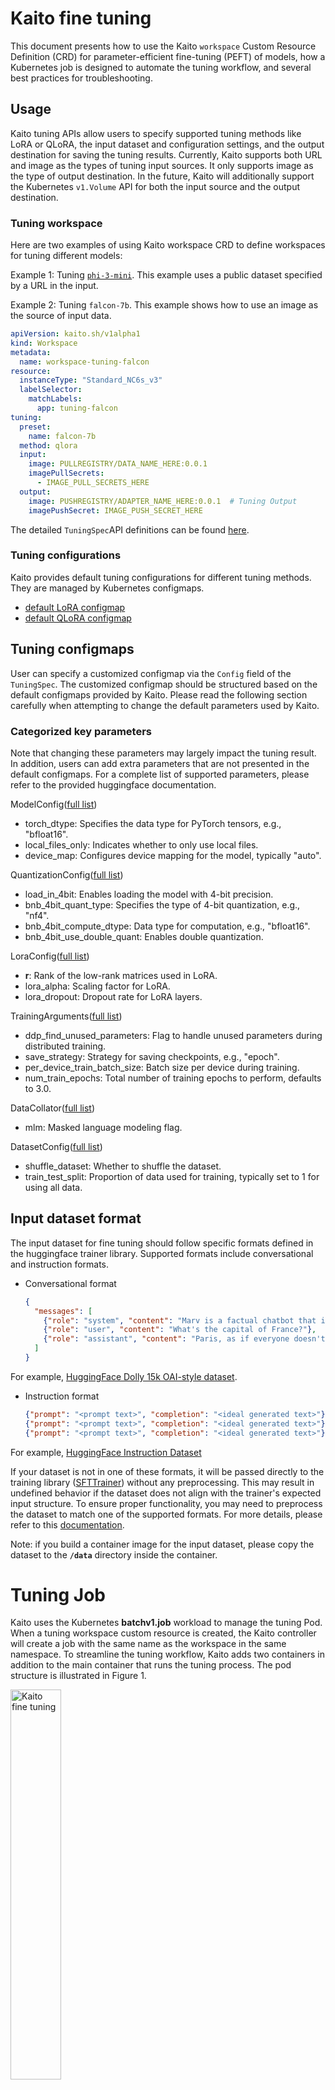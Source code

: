 # Kaito fine tuning
This document presents how to use the Kaito `workspace` Custom Resource Definition (CRD) for parameter-efficient fine-tuning (PEFT) of models, how a Kubernetes job is designed to automate the tuning workflow, and several best practices for troubleshooting.

## Usage
Kaito tuning APIs allow users to specify supported tuning methods like LoRA or QLoRA, the input dataset and configuration settings, and the output destination for saving the tuning results. Currently, Kaito supports both URL and image as the types of tuning input sources. It only supports image as the type of output destination. In the future, Kaito will additionally support the Kubernetes `v1.Volume` API for both the input source and the output destination.


### Tuning workspace
Here are two examples of using Kaito workspace CRD to define workspaces for tuning different models:

Example 1: Tuning [`phi-3-mini`](../../examples/fine-tuning/kaito_workspace_tuning_phi_3.yaml). This example uses a public dataset specified by a URL in the input.

Example 2: Tuning `falcon-7b`. This example shows how to use an image as the source of input data.
```yaml
apiVersion: kaito.sh/v1alpha1
kind: Workspace
metadata:
  name: workspace-tuning-falcon
resource:
  instanceType: "Standard_NC6s_v3"
  labelSelector:
    matchLabels:
      app: tuning-falcon
tuning:
  preset:
    name: falcon-7b
  method: qlora
  input:
    image: PULLREGISTRY/DATA_NAME_HERE:0.0.1
    imagePullSecrets:
      - IMAGE_PULL_SECRETS_HERE
  output:
    image: PUSHREGISTRY/ADAPTER_NAME_HERE:0.0.1  # Tuning Output
    imagePushSecret: IMAGE_PUSH_SECRET_HERE

```

The detailed `TuningSpec`API definitions can be found [here](https://github.com/Azure/kaito/blob/2ccc93daf9d5385649f3f219ff131ee7c9c47f3e/api/v1alpha1/workspace_types.go#L145).

### Tuning configurations
Kaito provides default tuning configurations for different tuning methods. They are managed by Kubernetes configmaps.
- [default LoRA configmap](../../charts/kaito/workspace/templates/lora-params.yaml)
- [default QLoRA configmap](../../charts/kaito/workspace/templates/qlora-params.yaml)

## Tuning configmaps
User can specify a customized configmap via the `Config` field of the `TuningSpec`. The customized configmap should be structured based on the default configmaps provided by Kaito. Please read the following section carefully when attempting to change the default parameters used by Kaito.

### Categorized key parameters
Note that changing these parameters may largely impact the tuning result. In addition, users can add extra parameters that are not presented in the default configmaps. For a complete list of supported parameters, please refer to the provided huggingface documentation.

ModelConfig([full list](https://huggingface.co/docs/transformers/v4.40.2/en/model_doc/auto#transformers.AutoModelForCausalLM.from_pretrained))
- torch_dtype: Specifies the data type for PyTorch tensors, e.g., "bfloat16".
- local_files_only: Indicates whether to only use local files.
- device_map: Configures device mapping for the model, typically "auto".

QuantizationConfig([full list](https://huggingface.co/docs/transformers/v4.40.2/en/main_classes/quantization#transformers.BitsAndBytesConfig))
- load_in_4bit: Enables loading the model with 4-bit precision.
- bnb_4bit_quant_type: Specifies the type of 4-bit quantization, e.g., "nf4".
- bnb_4bit_compute_dtype: Data type for computation, e.g., "bfloat16".
- bnb_4bit_use_double_quant: Enables double quantization.

LoraConfig([full list](https://huggingface.co/docs/peft/v0.8.2/en/package_reference/lora#peft.LoraConfig))
- **r**: Rank of the low-rank matrices used in LoRA.
- lora_alpha: Scaling factor for LoRA.
- lora_dropout: Dropout rate for LoRA layers.

TrainingArguments([full list](https://huggingface.co/docs/transformers/v4.40.2/en/main_classes/trainer#transformers.TrainingArguments))
- ddp_find_unused_parameters: Flag to handle unused parameters during distributed training.
- save_strategy: Strategy for saving checkpoints, e.g., "epoch".
- per_device_train_batch_size: Batch size per device during training.
- num_train_epochs: Total number of training epochs to perform, defaults to 3.0.

DataCollator([full list](https://huggingface.co/docs/transformers/v4.40.2/en/main_classes/data_collator#transformers.DataCollatorForLanguageModeling))
- mlm: Masked language modeling flag.

DatasetConfig([full list](https://github.com/Azure/kaito/blob/main/presets/tuning/text-generation/cli.py#L44))
- shuffle_dataset: Whether to shuffle the dataset.
- train_test_split: Proportion of data used for training, typically set to 1 for using all data.

## Input dataset format
The input dataset for fine tuning should follow specific formats defined in the huggingface trainer library. Supported formats include conversational and instruction formats.

- Conversational format
  ```json
  {
    "messages": [
      {"role": "system", "content": "Marv is a factual chatbot that is also sarcastic."},
      {"role": "user", "content": "What's the capital of France?"},
      {"role": "assistant", "content": "Paris, as if everyone doesn't know that already."}
    ]
  }
  ```
For example, [HuggingFace Dolly 15k OAI-style dataset](https://huggingface.co/datasets/philschmid/dolly-15k-oai-style/tree/main).

- Instruction format
  ```json
  {"prompt": "<prompt text>", "completion": "<ideal generated text>"}
  {"prompt": "<prompt text>", "completion": "<ideal generated text>"}
  {"prompt": "<prompt text>", "completion": "<ideal generated text>"}
  ```

For example, [HuggingFace Instruction Dataset](https://huggingface.co/datasets/HuggingFaceH4/instruction-dataset/tree/main)


If your dataset is not in one of these formats, it will be passed directly to the training library ([SFTTrainer](https://huggingface.co/docs/trl/en/sft_trainer)) without any preprocessing. This may result in undefined behavior if the dataset does not align with the trainer's expected input structure. To ensure proper functionality, you may need to preprocess the dataset to match one of the supported formats. For more details, please refer to this [documentation](https://huggingface.co/docs/trl/v0.9.4/sft_trainer#dataset-format-support).


Note: if you build a container image for the input dataset, please copy the dataset to the **`/data`** directory inside the container.

# Tuning Job
Kaito uses the Kubernetes **batchv1.job** workload to manage the tuning Pod. When a tuning workspace custom resource is created, the Kaito controller will create a job with the same name as the workspace in the same namespace. To streamline the tuning workflow, Kaito adds two containers in addition to the main container that runs the tuning process. The pod structure is illustrated in Figure 1.
<div align="left">
  <img src="../img/kaito-fine-tuning.png" width=40% title="Kaito fine tuning" alt="Kaito fine tuning">
</div>
Figure 1. Kaito tuning pod structure.

- Initcontainer `data-downloader`: It downloads the training input dataset from the URLs specified in the tuning spec if needed. If an image is specified in the input, the `data-downloader` container uses the specified image as the container image. This initcontainer ensures the training data is available locally before the training process starts.

- Sidecar container: It is introduced to support automatically pushing the tuning results to a container registry. This container, with `docker` installed, runs a script to periodically check the training progress. Once the training is done, indicated by a sentinel file created by the training process, the script builds a container image containing the training results and pushes the image to the specified container registry.

- Main container: It uses one of the supported model images. The image entry launches the [fine\_tuning.py](https://github.com/Azure/kaito/blob/main/presets/tuning/text-generation/fine_tuning.py) script.

All three containers use shared local volumes (by mounting the same `EmptyDir` volumes), hence file copies between containers are avoided.

# Troubleshooting

### Job pod failures
When the tuning job reaches the failed state, at least one of the above three containers has encountered errors. Users can check the logs of these containers using the `kubectl logs PODNAME -n NAMESPACE -c CONTAINERNAME` command.

- InitContainer and Sidecar Container: Possible errors include invalid input/output URLs or invalid image pull secrets. Users can fix these problems by updating the workspace custom resource with corrections. The Kaito controller will create a new job using the updated spec.

- Main Container: Errors may occur when CUDA reports out of GPU memory. Users should reduce the batch size (the default is 1) if it has been customized to a value larger than 1. If the batch size is already 1, the workspace must be recreated using a different GPU SKU with larger GPU memory. Note that Kaito has optimized the training memory usage by dropping the preallocated memory cache. Our internal tests show that the performance impact due to this change is negligible.

### Time for job completion
The training job can take a long time depending on the size of the input dataset and training pipeline configurations. The total training time is largely determined by the total number of training steps, calculated as:
```
total steps = number of epochs * (number of samples in dataset / batch size)
```
where `number of epochs` and `batch size` can be customized in the tuning configmap. However, if the `max_steps` parameter is also specified in the configmap, training will stop after reaching the max steps, even if the specified epochs have not been completed.

Please file issues if you experience abnormal slowness of the training job.
